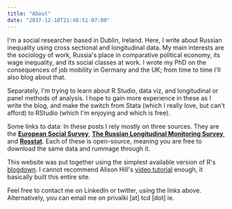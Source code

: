 ```yaml
---
title: "About"
date: "2017-12-18T21:48:51-07:00"
---
```



I'm a social researcher based in Dublin, Ireland. Here, I write about Russian inequality using cross sectional and longitudinal data. My main interests are the sociology of work, Russia's place in comparative political economy, its wage inequality, and its social classes at work. I wrote my PhD on the consequences of job mobility in Germany and the UK; from time to time I'll also blog about that. 

Separately, I'm trying to learn about R Studio, data viz, and longitudinal or panel methods of analysis. I hope to gain more experience in these as I write the blog, and make the switch from Stata (which I really love, but can't afford) to RStudio (which I'm enjoying and which is free). 

Some links to data: In these posts I rely mostly on three sources. They are the [**European Social Survey**](http://www.europeansocialsurvey.org/data/country.html?c=russian_federation), [**The Russian Longitudinal Monitoring Survey**](http://www.cpc.unc.edu/projects/rlms-hse), and [**Rosstat**](http://www.gks.ru/wps/wcm/connect/rosstat_main/rosstat/en/main/). Each of these is open-source, meaning you are free to download the same data and rummage through it.

This website was put together using the simplest available version of R's [blogdown](https://bookdown.org/yihui/blogdown/). I cannot recommend Alison Hill's [video tutorial](https://www.youtube.com/watch?v=edyzTo3DF4U&t=661s) enough, it basically built this entire site. 

Feel free to contact me on LinkedIn or twitter, using the links above. Alternatively, you can email me on privalki [at] tcd [dot] ie. 